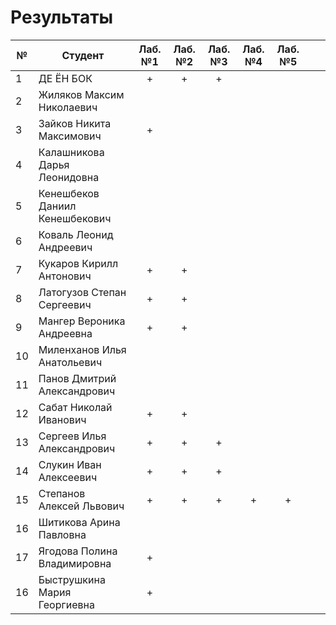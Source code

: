 # Результаты

| №   | Студент                        | Лаб. №1 | Лаб. №2 | Лаб. №3 | Лаб. №4 | Лаб. №5 |     |     |
| --- | ------------------------------ | :-----: | :-----: | :-----: | :-----: | :-----: | :-: | :-: |
| 1   | ДЕ ЁН БОК                      |    +    |    +    |    +    |         |         |     |     |
| 2   | Жиляков Максим Николаевич      |         |         |         |         |         |     |     |
| 3   | Зайков Никита Максимович       |    +    |         |         |         |         |     |     |
| 4   | Калашникова Дарья Леонидовна   |         |         |         |         |         |     |     |
| 5   | Кенешбеков Даниил Кенешбекович |         |         |         |         |         |     |     |
| 6   | Коваль Леонид Андреевич        |         |         |         |         |         |     |     |
| 7   | Кукаров Кирилл Антонович       |    +    |    +    |         |         |         |     |     |
| 8   | Латогузов Степан Сергеевич     |    +    |    +    |         |         |         |     |     |
| 9   | Мангер Вероника Андреевна      |    +    |    +    |         |         |         |     |     |
| 10  | Миленханов Илья Анатольевич    |         |         |         |         |         |     |     |
| 11  | Панов Дмитрий Александрович    |         |         |         |         |         |     |     |
| 12  | Сабат Николай Иванович         |    +    |    +    |         |         |         |     |     |
| 13  | Сергеев Илья Александрович     |    +    |    +    |    +    |         |         |     |     |
| 14  | Слукин Иван Алексеевич         |    +    |    +    |    +    |         |         |     |     |
| 15  | Степанов Алексей Львович       |    +    |    +    |    +    |    +    |    +    |     |     |
| 16  | Шитикова Арина Павловна        |         |         |         |         |         |     |     |
| 17  | Ягодова Полина Владимировна    |    +    |         |         |         |         |     |     |
| 16  | Быструшкина Мария Георгиевна   |    +    |         |         |         |         |     |     |
